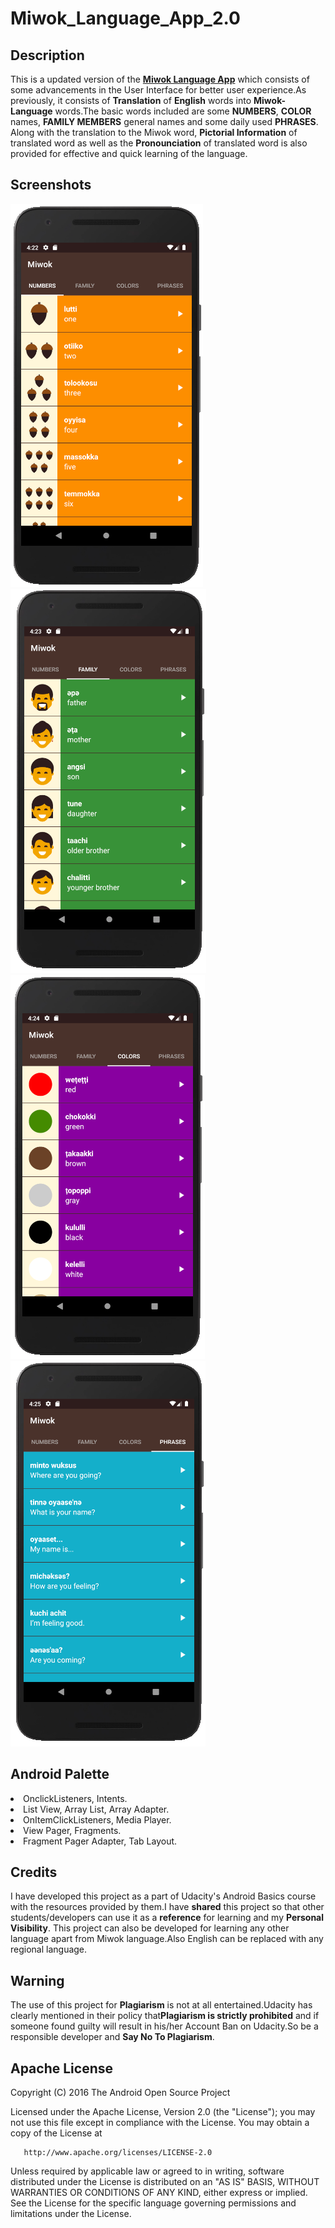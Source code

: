 # Miwok_Language_App_2.0  

## **Description**  
This is a updated version of the <a href="https://github.com/SGKOMBE/Miwok_Language_App" target="_blank">**Miwok Language App**</a> which consists 
of some advancements in the User Interface for better user experience.As previously, it consists of **Translation** of **English**
words into **Miwok-Language** words.The basic words included are some **NUMBERS**, **COLOR** names, **FAMILY MEMBERS** general 
names and some daily used **PHRASES**.  
Along with the translation to the Miwok word, **Pictorial Information** of translated word as well as the **Pronounciation** of 
translated word is also provided for effective and quick learning of the language.

## **Screenshots**    

![alt text](https://github.com/SGKOMBE/Miwok_Language_App_2.0/blob/master/app/src/Common/Images/nmbr.png "Numbers Tab Image")
![alt text](https://github.com/SGKOMBE/Miwok_Language_App_2.0/blob/master/app/src/Common/Images/fmly.png "Family Tab Image")
![alt text](https://github.com/SGKOMBE/Miwok_Language_App_2.0/blob/master/app/src/Common/Images/clrs.png "Colors Tab Image")
![alt text](https://github.com/SGKOMBE/Miwok_Language_App_2.0/blob/master/app/src/Common/Images/phrs.png "Phrases Tab Image")  

## **Android Palette**  
<dl>
 	<li>OnclickListeners, Intents.</li>
 	<li>List View, Array List, Array Adapter.</li>
 	<li>OnItemClickListeners, Media Player.</li>
  <li>View Pager, Fragments.</li>
  <li>Fragment Pager Adapter, Tab Layout.</li>
</dl>

## **Credits**
I have developed this project as a part of Udacity's Android Basics course with the resources provided by them.I have **shared**
this project so that other students/developers can use it as a **reference** for learning and my **Personal Visibility**.
This project can also be developed for learning any other language apart from Miwok language.Also English can be replaced with
any regional language. 

## **Warning**  
The use of this project for **Plagiarism** is not at all entertained.Udacity has clearly mentioned in their policy that**Plagiarism
 is strictly prohibited** and if someone found guilty will result in his/her Account Ban on Udacity.So be a responsible developer and 
 **Say No To Plagiarism**.  
 
 ## **Apache License**  
 
 Copyright (C) 2016 The Android Open Source Project
 
  Licensed under the Apache License, Version 2.0 (the "License");
  you may not use this file except in compliance with the License.
  You may obtain a copy of the License at
 
       http://www.apache.org/licenses/LICENSE-2.0
 
  Unless required by applicable law or agreed to in writing, software
  distributed under the License is distributed on an "AS IS" BASIS,
  WITHOUT WARRANTIES OR CONDITIONS OF ANY KIND, either express or implied.
  See the License for the specific language governing permissions and
  limitations under the License.
